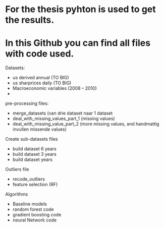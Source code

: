 # For the thesis pyhton is used to get the results.
# In this Github you can find all files with code used.

Datasets:
- us derived annual (TO BIG)
- us sharprices daily   (TO BIG)
- Macroeconomic variables (2008 – 2010)
- 
pre-processing files:
- merge_datasets   (van drie dataset naar 1 dataset
- deal_with_missing_values_part_1 (missing values)
- deal_with_missing_value_part_2  (more missing values, and handmattig invullen missende values)

Create sub-datasets files
- build dataset 6 years
- build dataset 3 years
- build dataset  years

Outliers file
- recode_outliers
- feature selection (RF)

Algorithms
- Baseline models
- random forest code
- gradient boosting code  
- neural Network code

